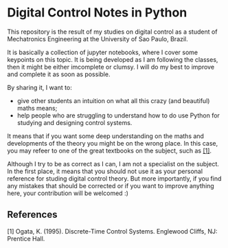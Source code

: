 # Digital Control Notes in Python

This repository is the result of my studies on digital control as a student of Mechatronics Engineering at the University of Sao Paulo, Brazil.

It is basically a collection of jupyter notebooks, where I cover some keypoints on this topic. It is being developed as I am following the classes, then it might be either imcomplete or clumsy. I will do my best to improve and complete it as soon as possible.

By sharing it, I want to:
- give other students an intuition on what all this crazy (and beautiful) maths means;
- help people who are struggling to understand how to do use Python for studying and designing control systems.

It means that if you want some deep understanding on the maths and developments of the theory you might be on the wrong place. In this case, you may refeer to one of the great textbooks on the subject, such as [[1]](#1).

Although I try to be as correct as I can, I am not a specialist on the subject. In the first place, it means that you should not use it as your personal reference for studing digital control theory. But more importantly, if you find any mistakes that should be corrected or if you want to improve anything here, your contribution will be welcomed :)

## References
<a id="1">[1]</a> 
Ogata, K. (1995). 
Discrete-Time Control Systems.
Englewood Cliffs,
NJ: Prentice Hall.
